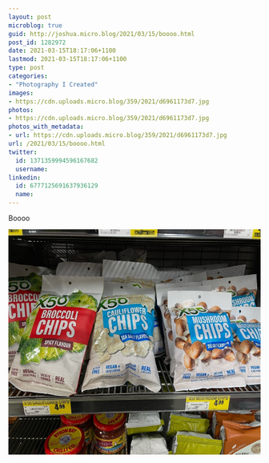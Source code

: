 ```yaml
---
layout: post
microblog: true
guid: http://joshua.micro.blog/2021/03/15/boooo.html
post_id: 1282972
date: 2021-03-15T18:17:06+1100
lastmod: 2021-03-15T18:17:06+1100
type: post
categories:
- "Photography I Created"
images:
- https://cdn.uploads.micro.blog/359/2021/d6961173d7.jpg
photos:
- https://cdn.uploads.micro.blog/359/2021/d6961173d7.jpg
photos_with_metadata:
- url: https://cdn.uploads.micro.blog/359/2021/d6961173d7.jpg
url: /2021/03/15/boooo.html
twitter:
  id: 1371359994596167682
  username: 
linkedin:
  id: 6777125691637936129
  name: 
---
```

Boooo

<img src="uploads/2021/d6961173d7.jpg" width="600" height="450" alt="" />
